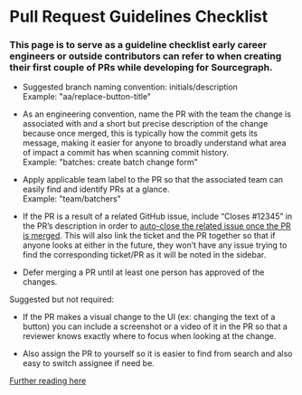 # Pull Request Guidelines Checklist

### This page is to serve as a guideline checklist early career engineers or outside contributors can refer to when creating their first couple of PRs while developing for Sourcegraph.

- Suggested branch naming convention: initials/description<br>
  Example: "aa/replace-button-title"

- As an engineering convention, name the PR with the team the change is associated with and a short but precise description of the change because once merged, this is typically how the commit gets its message, making it easier for anyone to broadly understand what area of impact a commit has when scanning commit history.<br>
  Example: "batches: create batch change form"

- Apply applicable team label to the PR so that the associated team can easily find and identify PRs at a glance.<br>
  Example: "team/batchers"

- If the PR is a result of a related GitHub issue, include “Closes #12345” in the PR’s description in order to [auto-close the related issue once the PR is merged](https://docs.github.com/en/issues/tracking-your-work-with-issues/linking-a-pull-request-to-an-issue). This will also link the ticket and the PR together so that if anyone looks at either in the future, they won’t have any issue trying to find the corresponding ticket/PR as it will be noted in the sidebar.

- Defer merging a PR until at least one person has approved of the changes.

Suggested but not required:

- If the PR makes a visual change to the UI (ex: changing the text of a button) you can include a screenshot or a video of it in the PR so that a reviewer knows exactly where to focus when looking at the change.

- Also assign the PR to yourself so it is easier to find from search and also easy to switch assignee if need be.

[Further reading here](https://www.atlassian.com/blog/git/written-unwritten-guide-pull-requests)
